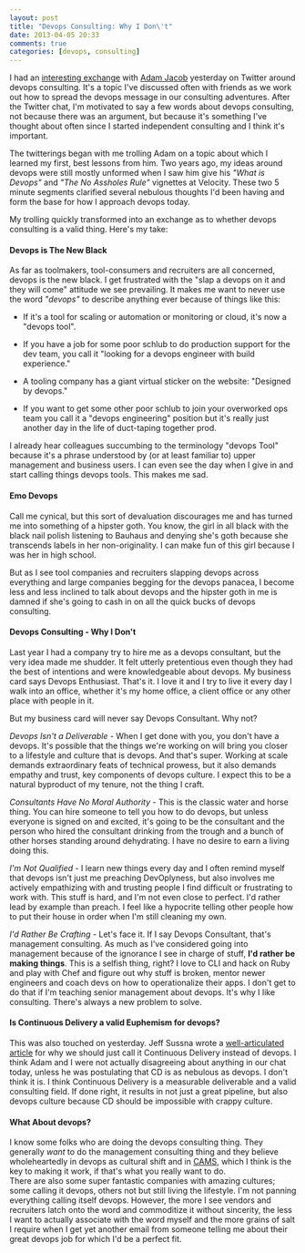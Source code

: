 ```yaml
---
layout: post
title: "Devops Consulting: Why I Don\'t"
date: 2013-04-05 20:33
comments: true
categories: [devops, consulting]
---
```


I had an [interesting exchange](https://twitter.com/sascha_d/status/319889574367215616) with [Adam Jacob](https://twitter.com/adamhjk) yesterday on Twitter around devops consulting. It's a topic I've discussed often with friends as we work out how to spread the devops message in our consulting adventures.  After the Twitter chat, I'm motivated to say a few words about devops consulting, not because there was an argument, but because it's something I've thought about often since I started independent consulting and I think it's important.

 The twitterings began with me trolling Adam on a topic about which I learned my first, best lessons from him.  Two years ago, my ideas around devops were still mostly unformed when I saw him give his *"What is Devops"* and *"The No Assholes Rule"* vignettes at Velocity. These two 5 minute segments clarified several nebulous thoughts I'd been having and form the base for how I approach devops today. 

My trolling quickly transformed into an exchange as to whether devops consulting is a valid thing.  Here's my take:

#### Devops is The New Black
As far as toolmakers, tool-consumers and recruiters are all concerned, devops is the new black. I get frustrated with the "slap a devops on it and they will come" attitude we see prevailing. It makes me want to never use the word *"devops"* to describe anything ever because of things like this:

  * If it's a tool for scaling or automation or monitoring or cloud, it's now a "devops tool".  

 * If you have a job for some poor schlub to do production support for the dev team, you call it "looking for a devops engineer with build experience." 

  * A tooling company has a giant virtual sticker on the website: "Designed by devops."

  * If you want to get some other poor schlub to join your overworked ops team you call it a "devops engineering" position but it's really just another day in the life of duct-taping together prod. 

I already hear colleagues succumbing to the terminology "devops Tool" because it's a phrase understood by (or at least familiar to) upper management and business users. I can even see the day when I give in and start calling things devops tools. This makes me sad.

#### Emo Devops
 Call me cynical, but this sort of devaluation discourages me and has turned me into something of a hipster goth. You know, the girl in all black with the black nail polish listening to Bauhaus and denying she's goth because she transcends labels in her non-originality. I can make fun of this girl because I was her in high school.  
 
 But as I see tool companies and recruiters slapping devops across everything and large companies begging for the devops panacea, I become less and less inclined to talk about devops and the hipster goth in me is damned if she's going to cash in on all the quick bucks of devops consulting. 

#### Devops Consulting - Why I Don't
Last year I had a company try to hire me as a devops consultant, but the very idea made me shudder. It felt utterly pretentious even though they had the best of intentions and were knowledgeable about devops.  My business card says Devops Enthusiast. That's it. I love it and I try to live it every day I walk into an office, whether it's my home office, a client office or any other place with people in it.

But my business card will never say Devops Consultant. Why not? 

*Devops Isn't a Deliverable* - When I get done with you, you don't have a devops. It's possible that the things we're working on will bring you closer to a lifestyle and culture that is devops. And that's super.  Working at scale demands extraordinary feats of technical prowess, but it also demands empathy and trust, key components of devops culture. I expect this to be a natural byproduct of my tenure, not the thing I craft.

*Consultants Have No Moral Authority* - This is the classic water and horse thing. You can hire someone to tell you how to do devops, but unless everyone is signed on and excited, it's going to be the consultant and the person who hired the consultant drinking from the trough and a bunch of other horses standing around dehydrating.  I have no desire to earn a living doing this.

*I'm Not Qualified* - I learn new things every day and I often remind myself that devops isn't just me preaching DevOplyness, but also involves me actively empathizing with and trusting people I find difficult or frustrating to work with.  This stuff is hard, and I'm not even close to perfect. I'd rather lead by example than preach. I feel like a hypocrite telling other people how to put their house in order when I'm still cleaning my own.

*I'd Rather Be Crafting* - Let's face it. If I say Devops Consultant, that's management consulting. As much as I've considered going into management because of the ignorance I see in charge of stuff, **I'd rather be making things**. This is a selfish thing, right? I love to CLI and hack on Ruby and play with Chef and figure out why stuff is broken, mentor newer engineers and coach devs on how to operationalize their apps. I don't get to do that if I'm teaching senior management about devops. It's why I like consulting. There's always a new problem to solve.

#### Is Continuous Delivery a valid Euphemism for devops?
This was also touched on yesterday. Jeff Sussna wrote a [well-articulated article](http://blog.ingineering.it/post/43356457789/devops-er-continuous-delivery) for why we should just call it Continuous Delivery instead of devops.  I think Adam and I were not actually disagreeing about anything in our chat today, unless he was postulating that CD is as nebulous as devops. I don't think it is. I think Continuous Delivery is a measurable deliverable and a valid consulting field. If done right, it results in not just a great pipeline, but also devops culture because CD should be impossible with crappy culture.

#### What About devops?
I know some folks who are doing the devops consulting thing. They generally *want* to do the management consulting thing and they believe wholeheartedly in devops as cultural shift and in 
[CAMS](http://www.opscode.com/blog/2010/07/16/what-devops-means-to-me/), which I think is the key to making it work, if that's what you really want to do.  
There are also some super fantastic companies with amazing cultures; some calling it devops, others not but still living the lifestyle. I'm not panning everything calling itself devops. However, the more I see vendors and recruiters latch onto the word and commoditize it without sincerity, the less I want to actually associate with the word myself and the more grains of salt I require when I get yet another email from someone telling me about their great devops job for which I'd be a perfect fit.
